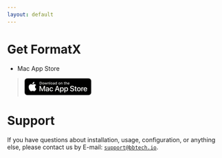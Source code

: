 ```yaml
---
layout: default
---
```


# Get FormatX
* Mac App Store
> [![Download on the Mac App Store](./assets/Download_on_the_Mac_App_Store_Badge_US-UK_blk_092917.png)](https://apps.apple.com/us/app/formatx/id1630501576)

# Support
If you have questions about installation, usage, configuration, or anything else, please contact us by E-mail: [`support@bbtech.io`](mailto:support@bbtech.io).
